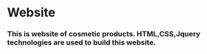 # Website
### This is website of cosmetic products. HTML,CSS,Jquery technologies are used to build this website.  
